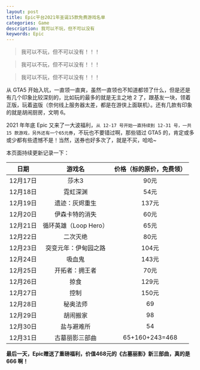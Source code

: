 ```yaml
---
layout: post
title: Epic平台2021年圣诞15款免费游戏名单
categories: Game
description: 我可以不玩，但不可以没有
keywords: Epic
---
```


> 我可以不玩，但不可以没有！！！

> 我可以不玩，但不可以没有！！！

> 我可以不玩，但不可以没有！！！

从 GTA5 开始入坑，一直领一直爽，虽然一直领也不知道都领了什么，但是还是有几个印象比较深刻的，比如玩的最多的就是无主之地 2 了，跟基友一块，领着正版，玩着盗版（奈何线上服务器太差，都是在游侠上面联机）。还有几款有印象的就是胡闹厨房，文明 6。

2021 年年底 Epic 又来了一大波福利，`从 12-17 号开始一直持续到 12-31 号，一共 15 款游戏，另外还有一个65元券`，不玩也不要错过啊，那些错过 GTA5 的，肯定或多或少都有些遗憾不是！当然，送券也好多次了，就是不买，哈哈~

本页面持续更新记录一下：

|   日期   |        游戏名         | 价格（标的原价，免费领） |
| :------: | :-------------------: | :----------------------: |
| 12月17日 |         莎木3         |           90元           |
| 12月18日 |       霓虹深渊        |           54元           |
| 12月19日 |    遗迹：灰烬重生     |          137元           |
| 12月20日 |    伊森卡特的消失     |           60元           |
| 12月21日 | 循环英雄（Loop Hero） |           65元           |
| 12月22日 |       二次灭绝        |           80元           |
| 12月23日 | 突变元年：伊甸园之路  |          104元           |
| 12月24日 |        吸血鬼         |          143元           |
| 12月25日 |    开拓者：拥王者     |           70元           |
| 12月26日 |         掠食          |          129元           |
| 12月27日 |         控制          |          150元           |
| 12月28日 |       秘奥法师        |            69            |
| 12月29日 |       胡闹搬家        |            98            |
| 12月30日 |      盐与避难所       |            54            |
| 12月31日 |    古墓丽影三部曲     |      65+160+243=468      |



**最后一天，Epic赠送了重磅福利，价值468元的《古墓丽影》新三部曲，真的是 666 啊！**